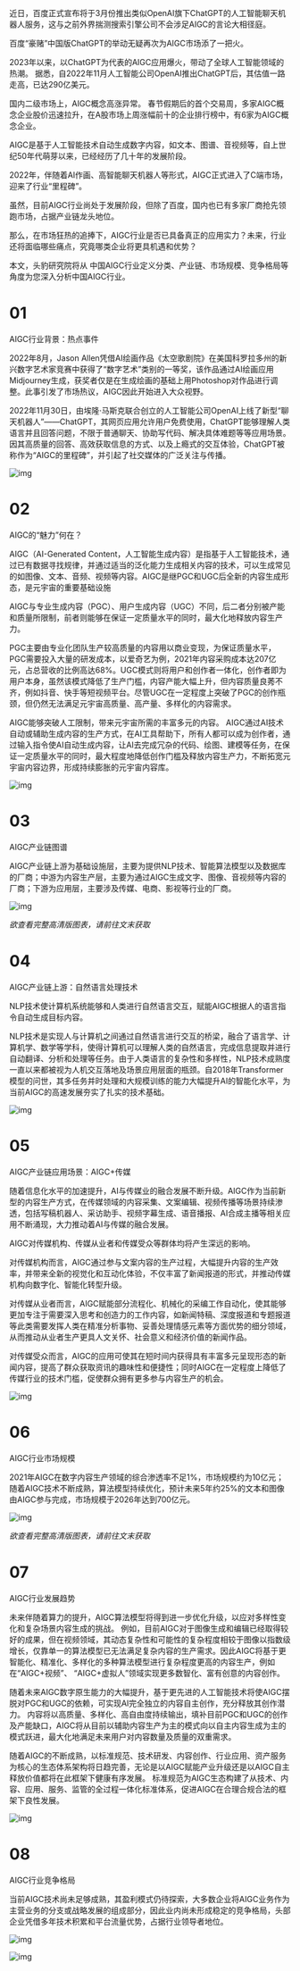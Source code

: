 近日，百度正式宣布将于3月份推出类似OpenAI旗下ChatGPT的人工智能聊天机器人服务，这与之前外界揣测搜索引擎公司不会涉足AIGC的言论大相径庭。

百度“豪赌”中国版ChatGPT的举动无疑再次为AIGC市场添了一把火。

2023年以来，以ChatGPT为代表的AIGC应用爆火，带动了全球人工智能领域的热潮。 据悉，自2022年11月人工智能公司OpenAI推出ChatGPT后，其估值一路走高，已达290亿美元。

国内二级市场上，AIGC概念高涨异常。 春节假期后的首个交易周，多家AIGC概念企业股价迅速拉升，在A股市场上周涨幅前十的企业排行榜中，有6家为AIGC概念企业。

AIGC是基于人工智能技术自动生成数字内容，如文本、图谱、音视频等，自上世纪50年代萌芽以来，已经经历了几十年的发展阶段。

2022年，伴随着AI作画、高智能聊天机器人等形式，AIGC正式进入了C端市场，迎来了行业“里程碑”。

虽然，目前AIGC行业尚处于发展阶段，但除了百度，国内也已有多家厂商抢先领跑市场，占据产业链龙头地位。

那么，在市场狂热的追捧下，AIGC行业是否已具备真正的应用实力？未来，行业还将面临哪些痛点，究竟哪类企业将更具机遇和优势？

本文，头豹研究院将从 中国AIGC行业定义分类、产业链、市场规模、竞争格局等角度为您深入分析中国AIGC行业。

# 01

AIGC行业背景：热点事件

2022年8月，Jason Allen凭借AI绘画作品《太空歌剧院》在美国科罗拉多州的新兴数字艺术家竞赛中获得了“数字艺术”类别的一等奖，该作品通过AI绘画应用Midjourney生成，获奖者仅是在生成绘画的基础上用Photoshop对作品进行调整。此事引发了市场热议，AIGC因此开始进入大众视野。

2022年11月30日，由埃隆·马斯克联合创立的人工智能公司OpenAI上线了新型“聊天机器人”——ChatGPT，其网页应用允许用户免费使用，ChatGPT能够理解人类语言并且回答问题，不限于普通聊天、协助写代码、解决具体难题等等应用场景。 因其高质量的回答、高效获取信息的方式、以及上瘾式的交互体验，ChatGPT被称作为“AIGC的里程碑”，并引起了社交媒体的广泛关注与传播。

![img](./assets/(null)-20230223090240747.(null))

# 02

AIGC的“魅力”何在？

AIGC（AI-Generated Content，人工智能生成内容）是指基于人工智能技术，通过已有数据寻找规律，并通过适当的泛化能力生成相关内容的技术，可以生成常见的如图像、文本、音频、视频等内容。AIGC是继PGC和UGC后全新的内容生成形态，是元宇宙的重要基础设施

AIGC与专业生成内容（PGC）、用户生成内容（UGC）不同，后二者分别被产能和质量所限制，前者则能够在保证一定质量水平的同时，最大化地释放内容生产力。

PGC主要由专业化团队生产较高质量的内容用以商业变现，为保证质量水平，PGC需要投入大量的研发成本，以爱奇艺为例，2021年内容采购成本达207亿元，占总营收的比例高达68%。UGC模式则将用户和创作者一体化，创作者即为用户本身，虽然该模式降低了生产门槛，内容产能大幅上升，但内容质量良莠不齐，例如抖音、快手等短视频平台。尽管UGC在一定程度上突破了PGC的创作瓶颈，但仍然无法满足元宇宙高质量、高产量、多样化的内容需求。

AIGC能够突破人工限制，带来元宇宙所需的丰富多元的内容。 AIGC通过AI技术自动或辅助生成内容的生产方式，在AI工具帮助下，所有人都可以成为创作者，通过输入指令使AI自动生成内容，让AI去完成冗杂的代码、绘图、建模等任务，在保证一定质量水平的同时，最大程度地降低创作门槛及释放内容生产力，不断拓宽元宇宙内容边界，形成持续膨胀的元宇宙内容库。

![img](./assets/(null)-20230223090240384.(null))

# 03

AIGC产业链图谱

AIGC产业链上游为基础设施层，主要为提供NLP技术、智能算法模型以及数据库的厂商；中游为内容生产层，主要为通过AIGC生成文字、图像、音视频等内容的厂商；下游为应用层，主要涉及传媒、电商、影视等行业的厂商。

![img](./assets/(null)-20230223090240335.(null))

*欲查看完整高清版图表，请前往文末获取*

# 04

AIGC产业链上游：自然语言处理技术

NLP技术使计算机系统能够和人类进行自然语言交互，赋能AIGC根据人的语言指令自动生成目标内容。

NLP技术是实现人与计算机之间通过自然语言进行交互的桥梁，融合了语言学、计算机学、数学等学科，使得计算机可以理解人类的自然语言，完成信息提取并进行自动翻译、分析和处理等任务。由于人类语言的复杂性和多样性，NLP技术成熟度一直以来都被视为人机交互落地及场景应用层面的瓶颈。自2018年Transformer模型的问世，其多任务并时处理和大规模训练的能力大幅提升AI的智能化水平，为当前AIGC的高速发展夯实了扎实的技术基础。

![img](./assets/(null)-20230223090240342.(null))

# 05

AIGC产业链应用场景：AIGC+传媒

随着信息化水平的加速提升，AI与传媒业的融合发展不断升级。AIGC作为当前新型的内容生产方式，在传媒领域的内容采集、文案编辑、视频传播等场景持续渗透，包括写稿机器人、采访助手、视频字幕生成、语音播报、AI合成主播等相关应用不断涌现，大力推动着AI与传媒的融合发展。

AIGC对传媒机构、传媒从业者和传媒受众等群体均将产生深远的影响。

对传媒机构而言，AIGC通过参与文案内容的生产过程，大幅提升内容的生产效率，并带来全新的视觉化和互动化体验，不仅丰富了新闻报道的形式，并推动传媒机构向数字化、智能化转型升级。

对传媒从业者而言，AIGC赋能部分流程化、机械化的采编工作自动化，使其能够更加专注于需要深入思考和创造力的工作内容，如新闻特稿、深度报道和专题报道等此类需要发挥人类在精准分析事物、妥善处理情感元素等方面优势的细分领域，从而推动从业者生产更具人文关怀、社会意义和经济价值的新闻作品。

对传媒受众而言，AIGC的应用可使其在短时间内获得具有丰富多元呈现形态的新闻内容，提高了群众获取资讯的趣味性和便捷性；同时AIGC在一定程度上降低了传媒行业的技术门槛，促使群众拥有更多参与内容生产的机会。

![img](./assets/(null)-20230223090240340.(null))

# 06

AIGC行业市场规模

2021年AIGC在数字内容生产领域的综合渗透率不足1%，市场规模约为10亿元；随着AIGC技术不断成熟，算法模型持续优化，预计未来5年约25%的文本和图像由AIGC参与完成，市场规模于2026年达到700亿元。

![img](./assets/(null)-20230223090240265.(null))

*欲查看完整高清版图表，请前往文末获取*

# 07

AIGC行业发展趋势

未来伴随着算力的提升，AIGC算法模型将得到进一步优化升级，以应对多样性变化和复杂场景内容生成的挑战。 例如，目前AIGC对于图像生成和编辑已经取得较好的成果，但在视频领域，其动态复杂性和可能性的复杂程度相较于图像以指数级增长，仅靠单一的算法模型已无法满足复杂内容的生产需求。因此AIGC将基于更智能化、精准化、多样化的多种算法模型进行复杂程度更高的内容生产，例如在“AIGC+视频”、 “AIGC+虚拟人”领域实现更多数智化、富有创意的内容创作。

随着未来AIGC数字原生能力的大幅提升，基于更先进的人工智能技术将使AIGC摆脱对PGC和UGC的依赖，可实现AI完全独立的内容自主创作，充分释放其创作潜力。 内容将以高质量、多样化、高自由度持续输出，填补目前PGC和UGC的创作及产能缺口，AIGC将从目前以辅助内容生产为主的模式向以自主内容生成为主的模式跃进，最大化地满足未来用户对内容数量及质量的双重需求。

随着AIGC的不断成熟，以标准规范、技术研发、内容创作、行业应用、资产服务为核心的生态体系架构将日趋完善，无论是以AIGC赋能产业升级还是以AIGC自主释放价值都将在此框架下健康有序发展。 标准规范为AIGC生态构建了从技术、内容、应用、服务、监管的全过程一体化标准体系，促进AIGC在合理合规合法的框架下良性发展。

![img](./assets/(null)-20230223090241161.(null))

# 08

AIGC行业竞争格局

当前AIGC技术尚未足够成熟，其盈利模式仍待探索，大多数企业将AIGC业务作为主营业务的分支或战略发展的组成部分，因此业内尚未形成稳定的竞争格局，头部企业凭借多年技术积累和平台流量优势，占据行业领导者地位。

![img](./assets/(null)-20230223090240795.(null))

![img](./assets/(null)-20230223090240817.(null))